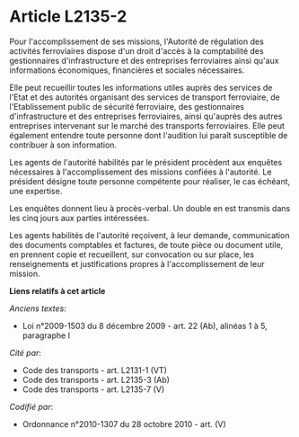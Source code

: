 # Article L2135-2

Pour l'accomplissement de ses missions, l'Autorité de régulation des activités ferroviaires dispose d'un droit d'accès à la
comptabilité des gestionnaires d'infrastructure et des entreprises ferroviaires ainsi qu'aux informations économiques,
financières et sociales nécessaires.

Elle peut recueillir toutes les informations utiles auprès des services de l'Etat et des autorités organisant des services de
transport ferroviaire, de l'Etablissement public de sécurité ferroviaire, des gestionnaires d'infrastructure et des
entreprises ferroviaires, ainsi qu'auprès des autres entreprises intervenant sur le marché des transports ferroviaires. Elle
peut également entendre toute personne dont l'audition lui paraît susceptible de contribuer à son information.

Les agents de l'autorité habilités par le président procèdent aux enquêtes nécessaires à l'accomplissement des missions
confiées à l'autorité. Le président désigne toute personne compétente pour réaliser, le cas échéant, une expertise.

Les enquêtes donnent lieu à procès-verbal. Un double en est transmis dans les cinq jours aux parties intéressées.

Les agents habilités de l'autorité reçoivent, à leur demande, communication des documents comptables et factures, de toute
pièce ou document utile, en prennent copie et recueillent, sur convocation ou sur place, les renseignements et justifications
propres à l'accomplissement de leur mission.

**Liens relatifs à cet article**

_Anciens textes_:

  - Loi n°2009-1503 du 8 décembre 2009 - art. 22 (Ab), alinéas 1 à 5, paragraphe I

_Cité par_:

  - Code des transports - art. L2131-1 (VT)
  - Code des transports - art. L2135-3 (Ab)
  - Code des transports - art. L2135-7 (V)

_Codifié par_:

  - Ordonnance n°2010-1307 du 28 octobre 2010 - art. (V)
